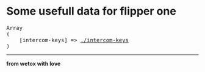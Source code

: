 # Some usefull data for flipper one 

<pre>
Array
(
    [intercom-keys] => <a href="./intercom-keys">./intercom-keys</a>
)
</pre>

---

__from wetox with love__
